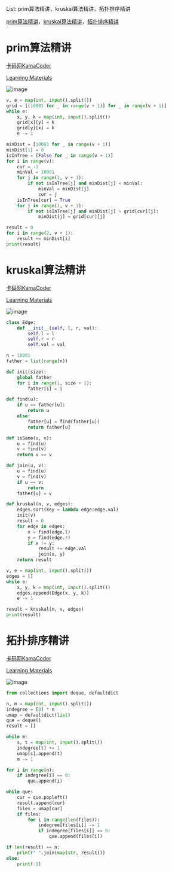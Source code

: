 List: prim算法精讲，kruskal算法精讲，拓扑排序精讲

[prim算法精讲](#01)，[kruskal算法精讲](#02)，[拓扑排序精讲](#03)
# <span id="01">prim算法精讲</span>

[卡码网KamaCoder](https://kamacoder.com/problempage.php?pid=1053) 

[Learning Materials](https://www.programmercarl.com/kamacoder/0053.%E5%AF%BB%E5%AE%9D-prim.html)

![image](../images/GraphTheory(7)-1.png)

```python
v, e = map(int, input().split())
grid = [[10001 for _ in range(v + 1)] for _ in range(v + 1)]
while e:
    x, y, k = map(int, input().split())
    grid[x][y] = k
    grid[y][x] = k
    e -= 1

minDist = [10001 for _ in range(v + 1)] 
minDist[1] = 0
isInTree = [False for _ in range(v + 1)]
for i in range(v):
    cur = -1
    minVal = 10001
    for j in range(1, v + 1):
        if not isInTree[j] and minDist[j] < minVal:
            minVal = minDist[j]
            cur = j
    isInTree[cur] = True
    for j in range(1, v + 1):
        if not isInTree[j] and minDist[j] > grid[cur][j]:
            minDist[j] = grid[cur][j]

result = 0
for i in range(2, v + 1):
    result += minDist[i]
print(result)
```

# <span id="02">kruskal算法精讲</span>

[卡码网KamaCoder](https://kamacoder.com/problempage.php?pid=1053) 

[Learning Materials](https://www.programmercarl.com/kamacoder/0053.%E5%AF%BB%E5%AE%9D-Kruskal.html)

![image](../images/GraphTheory(7)-2.png)

```python
class Edge:
    def __init__(self, l, r, val):
        self.l = l 
        self.r = r 
        self.val = val

n = 10001
father = list(range(n))

def init(size):
    global father
    for i in range(1, size + 1):
        father[i] = i

def find(u):
    if u == father[u]:
        return u
    else:
        father[u] = find(father[u])
        return father[u] 

def isSame(u, v):
    u = find(u)
    v = find(v)
    return u == v

def join(u, v):
    u = find(u)
    v = find(v)
    if u == v:
        return
    father[u] = v

def kruskal(n, v, edges):
    edges.sort(key = lambda edge:edge.val)
    init(v)
    result = 0
    for edge in edges:
        x = find(edge.l)
        y = find(edge.r)
        if x != y:
            result += edge.val 
            join(x, y)
    return result

v, e = map(int, input().split())
edges = []
while e:
    x, y, k = map(int, input().split())
    edges.append(Edge(x, y, k))
    e -= 1

result = kruskal(n, v, edges)
print(result)
```

# <span id="03">拓扑排序精讲</span>

[卡码网KamaCoder](https://kamacoder.com/problempage.php?pid=1191) 

[Learning Materials](https://www.programmercarl.com/kamacoder/0117.%E8%BD%AF%E4%BB%B6%E6%9E%84%E5%BB%BA.html#%E6%8B%93%E6%89%91%E6%8E%92%E5%BA%8F%E7%9A%84%E8%83%8C%E6%99%AF)

![image](../images/GraphTheory(7)-3.png)

```python
from collections import deque, defaultdict

n, m = map(int, input().split())
indegree = [0] * n
umap = defaultdict(list)
que = deque()
result = []

while m:
    s, t = map(int, input().split())
    indegree[t] += 1
    umap[s].append(t)
    m -= 1

for i in range(n):
    if indegree[i] == 0:
        que.append(i)

while que:
    cur = que.popleft()
    result.append(cur)
    files = umap[cur]
    if files:
        for i in range(len(files)):
            indegree[files[i]] -= 1
            if indegree[files[i]] == 0:
                que.append(files[i])

if len(result) == n:
    print(" ".join(map(str, result)))
else:
    print(-1)
```


